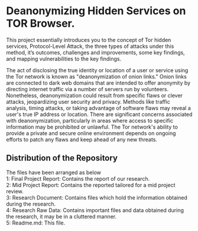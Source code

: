 # Deanonymizing Hidden Services on TOR Browser.

This project essentially introduces you to the concept of Tor hidden services, Protocol-Level Attack, the three types of attacks under this method, it’s outcomes, challenges and improvements, some key findings, and mapping vulnerabilities to the key findings.

The act of disclosing the true identity or location of a user or service using the Tor network is known as "deanonymization of onion links." Onion links are connected to dark web domains that are intended to offer anonymity by directing internet traffic via a number of servers run by volunteers. Nonetheless, deanonymization could result from specific flaws or clever attacks, jeopardizing user security and privacy. Methods like traffic analysis, timing attacks, or taking advantage of software flaws may reveal a user's true IP address or location. There are significant concerns associated with deanonymization, particularly in areas where access to specific information may be prohibited or unlawful. The Tor network's ability to provide a private and secure online environment depends on ongoing efforts to patch any flaws and keep ahead of any new threats.

## Distribution of the Repository
The files have been arranged as below  
1: Final Project Report: Contains the report of our research.  
2: Mid Project Report: Contains the reported tailored for a mid project review.  
3: Research Document: Contains files which hold the information obtained during the research.  
4: Research Raw Data: Contains important files and data obtained during the research, it may be in a cluttered manner.  
5: Readme.md: This file.  
